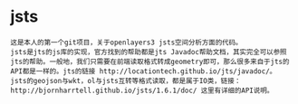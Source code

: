 # jsts
    这是本人的第一个git项目，关于openlayers3 jsts空间分析方面的代码。
    jsts是jts的js库的实现，官方找到的帮助都是jts Javadoc帮助文档，其实完全可以参照jts的帮助。一般地，我们只需要在前端读取格式转成geometry即可，那么很多来自于jts的API都是一样的。jts的链接 http://locationtech.github.io/jts/javadoc/。
    jsts的geojson与wkt，ol与jsts互转等格式读取，都是属于IO类，链接：http://bjornharrtell.github.io/jsts/1.6.1/doc/ 这里有详细的API说明。
